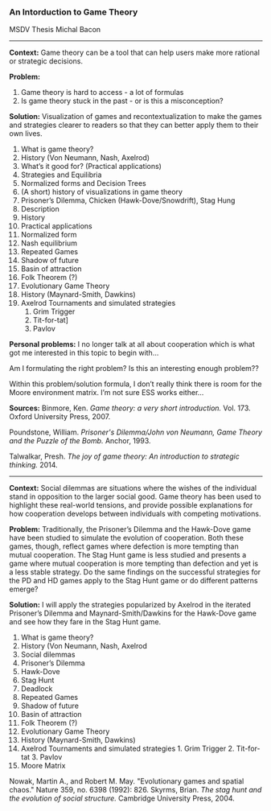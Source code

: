 
### An Intorduction to Game Theory
MSDV Thesis
Michal Bacon

---

**Context:** 
Game theory can be a tool that can help users make more rational or strategic decisions.

**Problem:** 
1. Game theory is hard to access - a lot of formulas
2. Is game theory stuck in the past - or is this a misconception?

**Solution:** Visualization of games and recontextualization to make the games and strategies clearer to readers so that they can better apply them to their own lives.

1. What is game theory?
  1. History (Von Neumann, Nash, Axelrod)
  2. What’s it good for? (Practical applications)
  3. Strategies and Equilibria
  4. Normalized forms and Decision Trees
  5. (A short) history of visualizations in game theory
2. Prisoner’s Dilemma, Chicken (Hawk-Dove/Snowdrift), Stag Hung
  1. Description
  2. History
  3. Practical applications
  4. Normalized form
  5. Nash equilibrium
3. Repeated Games
  1. Shadow of future
  2. Basin of attraction
  3. Folk Theorem (?)
4. Evolutionary Game Theory
  1. History (Maynard-Smith, Dawkins)
  2. Axelrod Tournaments and simulated strategies
     1. Grim Trigger
     2. Tit-for-tat]
     3. Pavlov


**Personal problems:** 
I no longer talk at all about cooperation which is what got me interested in this topic to begin with…

Am I formulating the right problem? Is this an interesting enough problem??

Within this problem/solution formula, I don’t really think there is room for the Moore environment matrix. I’m not sure ESS works either…

**Sources:**
Binmore, Ken. *Game theory: a very short introduction.* Vol. 173. Oxford University Press, 2007.

Poundstone, William. *Prisoner's Dilemma/John von Neumann, Game Theory and the Puzzle of the Bomb.* Anchor, 1993.

Talwalkar, Presh. *The joy of game theory: An introduction to strategic thinking.* 2014.

----

**Context:** Social dilemmas are situations where the wishes of the individual stand in opposition to the larger social good. Game theory has been used to highlight these real-world tensions, and provide possible explanations for how cooperation develops between individuals with competing motivations.

**Problem:** Traditionally, the Prisoner’s Dilemma and the Hawk-Dove game have been studied to simulate the evolution of cooperation. Both these games, though, reflect games where defection is more tempting than mutual cooperation. The Stag Hunt game is less studied and presents a game where mutual cooperation is more tempting than defection and yet is a less stable strategy. Do the same findings on the successful strategies for the PD and HD games apply to the Stag Hunt game or do different patterns emerge?

**Solution:** I will apply the strategies popularized by Axelrod in the iterated Prisoner’s Dilemma and Maynard-Smith/Dawkins for the Hawk-Dove game and see how they fare in the Stag Hunt game.

1. What is game theory?
  1. History (Von Neumann, Nash, Axelrod
2. Social dilemmas
  1. Prisoner’s Dilemma
  2. Hawk-Dove
  3. Stag Hunt
  4. Deadlock
3. Repeated Games
  1. Shadow of future
  2. Basin of attraction
  3. Folk Theorem (?)
4. Evolutionary Game Theory
  1. History (Maynard-Smith, Dawkins)
  2. Axelrod Tournaments and simulated strategies
    1. Grim Trigger
    2. Tit-for-tat
    3. Pavlov
5. Moore Matrix

Nowak, Martin A., and Robert M. May. "Evolutionary games and spatial chaos." Nature 359, no. 6398 (1992): 826.
Skyrms, Brian. *The stag hunt and the evolution of social structure.* Cambridge University Press, 2004.

